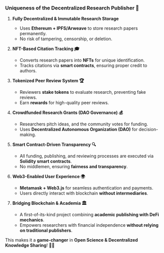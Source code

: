 ### **Uniqueness of the Decentralized Research Publisher 🚀**  

1. **Fully Decentralized & Immutable Research Storage**  
   - Uses **Ethereum + IPFS/Arweave** to store research papers permanently.  
   - No risk of tampering, censorship, or deletion.  

2. **NFT-Based Citation Tracking 🎓**  
   - Converts research papers into **NFTs** for unique identification.  
   - Tracks citations via **smart contracts**, ensuring proper credit to authors.  

3. **Tokenized Peer Review System 🏆**  
   - Reviewers **stake tokens** to evaluate research, preventing fake reviews.  
   - Earn **rewards** for high-quality peer reviews.  

4. **Crowdfunded Research Grants (DAO Governance) 💰**  
   - Researchers pitch ideas, and the community votes for funding.  
   - Uses **Decentralized Autonomous Organization (DAO)** for decision-making.  

5. **Smart Contract-Driven Transparency 🔍**  
   - All funding, publishing, and reviewing processes are executed via **Solidity smart contracts**.  
   - No middlemen, ensuring **fairness and transparency**.  

6. **Web3-Enabled User Experience 🌍**  
   - **Metamask + Web3.js** for seamless authentication and payments.  
   - Users directly interact with blockchain **without intermediaries**.  

7. **Bridging Blockchain & Academia 🏛️**  
   - A first-of-its-kind project combining **academic publishing with DeFi mechanics**.  
   - Empowers researchers with financial independence **without relying on traditional publishers**.  

This makes it a **game-changer** in **Open Science & Decentralized Knowledge Sharing**! 🚀🔥